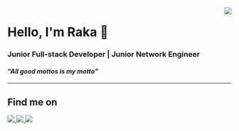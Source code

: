 <img align="right" src="https://visitor-badge.laobi.icu/badge?page_id=youngwiez.youngwiez" />

<h1>Hello, I'm Raka 👋</h1>
<h3>Junior Full-stack Developer | Junior Network Engineer</h3>
<h4><i>"All good mottos is my motto"</i></h4>

<hr>

<div>
  <h2>Find me on</h2>
  <a href="https://instagram.com/rakandrw">
    <img src="https://img.shields.io/badge/Instagram-rakandrw-CD486B?style=for-the-badge&logo=Instagram">
  </a>
  <a href="https://linkedin.com/in/raka-wisesa">
    <img src="https://img.shields.io/badge/Linkedin-Muhammad Raka Andra Wisesa-0077B5?style=for-the-badge&logo=Linkedin">
  </a>
  <a href="mailto:rakaawisesa@gmail.com">
    <img src="https://img.shields.io/badge/Gmail-rakaawisesa@gmail.com-C71610?style=for-the-badge&logo=Gmail">
  </a>
</div>

<!---
youngwiez/youngwiez is a ✨ special ✨ repository because its `README.md` (this file) appears on your GitHub profile.
You can click the Preview link to take a look at your changes.
--->
